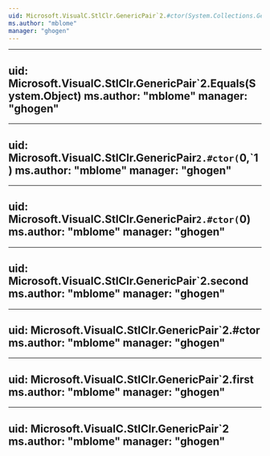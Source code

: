```yaml
---
uid: Microsoft.VisualC.StlClr.GenericPair`2.#ctor(System.Collections.Generic.KeyValuePair{`0,`1}@)
ms.author: "mblome"
manager: "ghogen"
---
```


---
uid: Microsoft.VisualC.StlClr.GenericPair`2.Equals(System.Object)
ms.author: "mblome"
manager: "ghogen"
---

---
uid: Microsoft.VisualC.StlClr.GenericPair`2.#ctor(`0,`1)
ms.author: "mblome"
manager: "ghogen"
---

---
uid: Microsoft.VisualC.StlClr.GenericPair`2.#ctor(`0)
ms.author: "mblome"
manager: "ghogen"
---

---
uid: Microsoft.VisualC.StlClr.GenericPair`2.second
ms.author: "mblome"
manager: "ghogen"
---

---
uid: Microsoft.VisualC.StlClr.GenericPair`2.#ctor
ms.author: "mblome"
manager: "ghogen"
---

---
uid: Microsoft.VisualC.StlClr.GenericPair`2.first
ms.author: "mblome"
manager: "ghogen"
---

---
uid: Microsoft.VisualC.StlClr.GenericPair`2
ms.author: "mblome"
manager: "ghogen"
---
